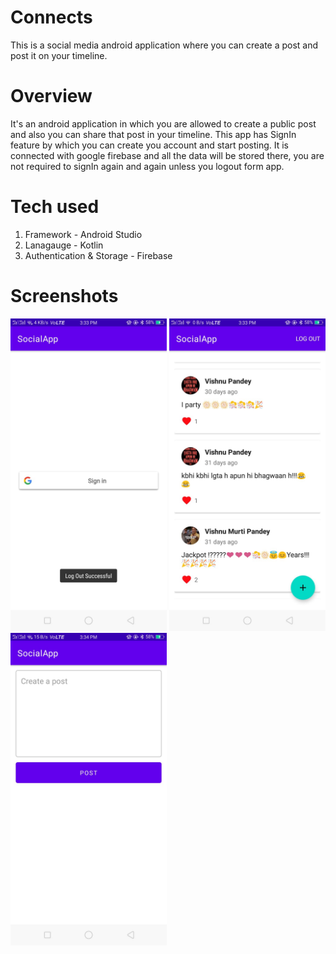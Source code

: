 # Connects
This is a social media android application where you can create a post and post it on your timeline.  

# Overview
It's an android application in which you are allowed to create a public post and also you can share that post in your timeline. This app has SignIn feature by which you can create
you account and start posting. It is connected with google firebase and all the data will be stored there, you are not required to signIn again and again unless you logout form app.

# Tech used
1. Framework - Android Studio
2. Lanagauge - Kotlin
3. Authentication & Storage - Firebase

# Screenshots
<img src="https://github.com/Vishnu-Murti-Pandey/Social-App/blob/master/Screenshots/ss1.jpeg" width="250"/>  <img src
="https://github.com/Vishnu-Murti-Pandey/Social-App/blob/master/Screenshots/ss2.jpeg" width="250"/>  <img src
="https://github.com/Vishnu-Murti-Pandey/Social-App/blob/master/Screenshots/ss3.jpeg" width="250"/>

